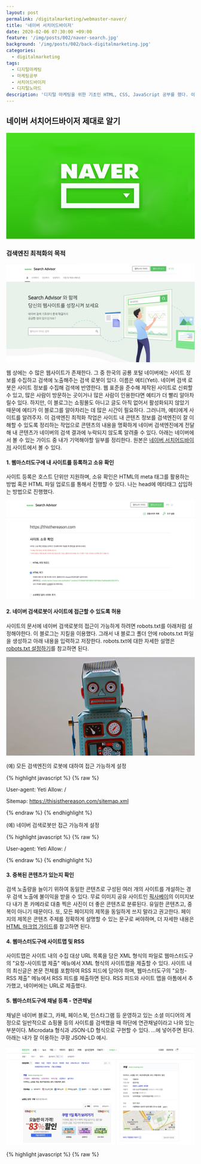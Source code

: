 ```yaml
---
layout: post
permalink: /digitalmarketing/webmaster-naver/
title: '네이버 서치어드바이저'
date: 2020-02-06 07:30:00 +09:00
feature: '/img/posts/002/naver-search.jpg'
background: '/img/posts/002/back-digitalmarketing.jpg'
categories:
  - digitalmarketing
tags:
  - 디지털마케팅
  - 마케팅공부
  - 서치어드바이저
  - 디지털노마드
description: '디지털 마케팅을 위한 기초인 HTML, CSS, JavaScript 공부를 했다. 이 카테고리에서는 공부한 기초 지식을 사용해 디지털 마케팅 이야기를 다뤄볼 예정이며 첫 번째 글은 네이버 서치어드바이저이다.'
---
```


## 네이버 서치어드바이저 제대로 알기

![네이버 웹마스터도구](/img/posts/002/naver-search.jpg)

### 검색엔진 최적화의 목적

![네이버 웹마스터도구](/img/posts/002/naver.jpg)

웹 상에는 수 많은 웹사이트가 존재한다. 그 중 한국의 공룡 포털 네이버에는 사이트 정보를 수집하고 검색에 노출해주는 검색 로봇이 있다. 이름은 예티(Yeti). 네이버 검색 로봇은 사이트 정보를 수집해 검색에 반영한다. 웹 표준을 준수해 제작된 사이트로 신뢰할 수 있고, 많은 사람이 방문하는 곳이거나 많은 사람이 인용한다면 예티가 더 빨리 알아차릴수 있다. 하지만, 이 블로그는 쇼핑몰도 아니고 글도 아직 없어서 활성화되지 않았기 때문에 예티가 이 블로그를 알아차리는 데 많은 시간이 필요하다. 그러니까, 예티에게 사이트를 알려주자. 이 검색엔진 최적화 작업은 사이트 내 콘텐츠 정보를 검색엔진이 잘 이해할 수 있도록 정리하는 작업으로 콘텐츠의 내용을 명확하게 네이버 검색엔진에게 전달해 내 콘텐츠가 네이버의 검색 결과에 누락되지 않도록 알려줄 수 있다. 아래는 네이버에서 볼 수 있는 가이드 중 내가 기억해야할 일부를 정리한다. 원본은 [네이버 서치어드바이저](https://searchadvisor.naver.com/) 사이트에서 볼 수 있다.



#### 1. 웹마스터도구에 내 사이트를 등록하고 소유 확인

사이트 등록은 호스트 단위만 지원하며, 소유 확인은 HTML의 meta 태그를 활용하는 방법 혹은 HTML 파일 업로드를 통해서 진행할 수 있다. 나는 head에 메타태그 삽입하는 방법으로 진행했다.

![사이트소유확인](/img/posts/002/ownsite.jpg)

#### 2. 네이버 검색로봇이 사이트에 접근할 수 있도록 허용

사이트의 문서에 네이버 검색로봇의 접근이 가능하게 하려면 robots.txt를 아래처럼 설정해야한다. 이 블로그는 지킬을 이용했다. 그래서 내 블로그 폴더 안에 robots.txt 파일을 생성하고 아래 내용을 입력하고 저장한다. robots.txt에 대한 자세한 설명은 [robots.txt 설정하기](https://searchadvisor.naver.com/guide/seo-basic-robots)를 참고하면 된다.

![검색로봇예티](/img/posts/002/robots.jpg)

(예) 모든 검색엔진의 로봇에 대하여 접근 가능하게 설정

{% highlight javascript %}
{% raw %}

User-agent: Yeti
Allow: /

Sitemap: https://thisisthereason.com/sitemap.xml

{% endraw %}
{% endhighlight %}

(예) 네이버 검색로봇만 접근 가능하게 설정

{% highlight javascript %}
{% raw %}

User-agent: Yeti
Allow: /

{% endraw %}
{% endhighlight %}

#### 3. 중복된 콘텐츠가 있는지 확인

검색 노출량을 늘이기 위하여 동일한 콘텐츠로 구성된 여러 개의 사이트를 개설하는 경우 검색 노출에 불이익을 받을 수 있다. 무료 이미지 공유 사이트인 [픽사베이](https://pixabay.com/ko/)의 이미지보다 내가 폰 카메라로 대충 찍은 사진이 더 좋은 콘텐츠로 분류된다. 유일한 콘텐츠고, 중복이 아니기 때문이다. 또, 모든 페이지의 제목을 동일하게 쓰지 말라고 권고한다. 페이지의 제목은 콘텐츠 주제를 정확하게 설명할 수 있는 문구로 써야하며, 더 자세한 내용은 [HTML 마크업 가이드](https://searchadvisor.naver.com/guide/markup-intro)를 참고하면 된다.

#### 4. 웹마스터도구에 사이트맵 및 RSS

사이트맵은 사이트 내의 수집 대상 URL 목록을 담은 XML 형식의 파일로 웹마스터도구의 "요청-사이트맵 제출" 메뉴에서 XML 형식의 사이트맵을 제출할 수 있다. 사이트 내의 최신글은 본문 전체를 포함하여 RSS 피드에 담아야 하며, 웹마스터도구의 "요청-RSS 제출" 메뉴에서 RSS 피드를 제출하면 된다. RSS 피드와 사이트 맵을 아톰에서 추가했고, 네이버에는 URL로 제출했다.

#### 5. 웹마스터도구에 채널 등록 - 연관채널

채널은 네이버 블로그, 카페, 페이스북, 인스타그램 등 운영하고 있는 소셜 미디어의 계정으로 일반적으로 쇼핑몰 등의 사이트를 검색했을 때 하단에 연관채널이라고 나와 있는 부분이다. Microdata 형식과 JSON-LD 형식으로 구현할 수 있다. <head>...</head>에 넣어주면 된다. 아래는 내가 잘 이용하는 쿠팡 JSON-LD 예시.

![쿠팡연관채널](/img/posts/002/coupang.jpg)

{% highlight javascript %}
{% raw %}

<script type="application/ld+json">
{
 "@context": "http://schema.org",
 "@type": "Person",
 "name": "쿠팡",
 "url": "https://www.coupang.com",
 "sameAs": [
   "https://tv.naver.com/coupangtv",
   "https://www.instagram.com/coupang",
   "https://www.facebook.com/Coupang.korea"
   "https://story.kakao.com/ch/coupang"
 ]
}
{% endraw %}
{% endhighlight %}

#### 6. 네이버 검색 결과 확인

네이버의 검색로봇이 방문한 뒤 최대 1주일 이내에 사이트의 콘텐츠가 검색에 반영되며, 네이버 검색창에 사이트명을 입력해 확인할 수 있다. 추가로 웹마스터도구에서 제공하는 [콘텐츠 노출 및 클릭](https://searchadvisor.naver.com/guide/report-expose-ctr) 리포트를 활용하여 본인이 등록한 웹사이트가 네이버 검색 결과에 얼마나 노출되고 클릭 되었는지 성과를 확인해보자. 사이트의 메인 페이지가 검색 노출이 안되는 경우에는 내 사이트가 네이버 검색로봇의 접근을 허용하고 있는지 robots.txt 와 방화벽 설정을 다시 한번 확인하자. 메인 페이지의 meta 태그에 noindex 처리가 되어있다면 해제해야한다. noindex가 표기된 페이지는 검색 반영에서 제외된다.

{% highlight javascript %}
{% raw %}

<meta name="robots" content="noindex">
{% endraw %}
{% endhighlight %}

사이트 제목과 설명은 검색엔진에서 엄격하게 관리하고 있으므로 정책에 위반되는 항목이 없는지 [HTML 마크업 가이드](https://searchadvisor.naver.com/guide/markup-intro)를 다시한번 참고하고, 사이트 메인 페이지의 정보를 HTML frame 태그로 감싸고 있는지 체크해보자. frame 태그가 일으키는 문제로 인하여 사이트 메인 페이지와 같은 중요한 페이지에는 frame 태그 대신 일반 HTML 태그를 사용하는 것을 권장한다.

#### 7. 사이트의 콘텐츠가 검색에 반영이 안된다면

페이지의 meta 태그에 noindex 처리가 되어있다면 해제. noindex가 표기된 페이지는 검색 반영에서 제외된다. 페이지 내의 모든 콘텐츠가 자바스크립트로 로딩되는 구조인지 확인해야한다. 대부분의 검색엔진은 표준 HTML 마크업을 사용하여 콘텐츠를 제공하는 것을 권장한다. 페이지 내의 모든 콘텐츠를 HTML frame 태그로 감싸고 있는지 확인하자. 페이지의 중요한 콘텐츠는 frame 태그 대신 일반 HTML 태그를 사용하는 것을 권장한다. 페이지 로딩 시 자바스크립트 사용하여 redirect 되는지 확인하자. 가급적 HTTP redirect 또는 HTML의 head 태그 내 meta refresh를 활용하는 것을 권장한다.

#### 8. 네이버 검색 결과에 반영되는 문서 수가 적다면 페이지 내 링크 확인

웹마스터도구에 제출된 사이트맵 및 RSS 가 올바르게 표기되었는지 확인하자. 특히, 제출된 사이트맵 및 RSS 내의 링크가 상대 경로로 지정되어 있는 경우, 링크의 호스트가 등록된 사이트와 일치하지 않는 경우 수집을 진행하지 않는다. 페이지의 meta 태그에 nofollow 처리가 되어있다면 해제해야한다. nofollow가 표기된 페이지의 경우 페이지 내 링크 수집을 진행하지 않는다.

{% highlight javascript %}
{% raw %}

<meta name="robots" content="nofollow">
{% endraw %}
{% endhighlight %}

페이지들의 링크 처리 시 자바스크립트만을 사용하면, 검색로봇이 어떤 URL 인지 정확하게 파악할 수 없어서 이후의 다른 좋은 정보들을 찾아갈 수 없는 문제가 있다. 네이버의 예티에게 내 사이트 내부 페이지를 잘 알려주기 위해서는 표준에 맞는 링크 URL정보를 제공하는 것을 권장한다.

{% highlight javascript %}
{% raw %}

<a href="http://www.A.com">Link</a>

{% endraw %}
{% endhighlight %}

해당 링크가 어떤 URL 인지 정확하게 확인할 수 있음

{% highlight javascript %}
{% raw %}

<span onClick="javascript:goto(A)">Link</span>

{% endraw %}
{% endhighlight %}

대상 링크가 자바스크립트 함수로만 표현되어 있어서 검색로봇은 해당 링크의 정확한 URL을 파악할 수 없음

![검색최적화](/img/posts/002/search.jpg)

### 네이버가 권장하는 좋은 콘텐츠

네이버 검색에서는 어떤 글이 잘 노출되고 어떤 글은 잘 노출되지 않는다. 네이버 카페나 블로그에 떠돌아 다니는 다양한 글들과 바이럴 업체에게 들었던 이야기는 지금 사용하지 않더라도 몇 년 전에 만든 블로그가 훨씬 더 가치가 있고, 신규 블로그보다 상위노출이 쉽다는 이야기를 들었다. (진짜인지는 모르겠다.) 네이버가 생각하는 블로그의 좋은 문서와 나쁜 문서는 어떤 기준으로 분류되고 있는지 정확하게 알아두자. 그리고 검색어를 고려한 글쓰기를 시작해보자.

#### 네이버 검색이 생각하는 좋은 블로그 콘텐츠

* 신뢰할 수 있는 정보를 기반으로 작성한 글
* 물품이나 장소 등에 대해 본인이 직접 경험하여 작성한 후기
* 다른 문서를 복사하거나 짜깁기 하지 않고 독자적인 정보로서의 가치를 지닌 글
* 해당주제에 대해 도움이 될 만한 충분하 길이의 정보와 분석내용을 포함한 글
* 읽는 사람이 북마크하거나 친구에게 공유/추천하고 싶은 글
* 네이버 랭킹 로직을 생각하면서 작성한 것이 아닌 글을 읽는 사람을 생각하며 작성한 문서
* 글을 읽는 사용자가 쉽게 읽고 이해할 수 있게 작성한 문서

옛날에는 블로그와 같이 자신의 글을 공유하는 것은 해당 분야의 전문가가 남기는 글이 대부분이어서 읽는 재미도 있었고, 신뢰할 수 있었는데 블로그가 돈이 되면서, 또 내 지식이 아니어도 쉽게 복사하고 공유할 수 있는 디지털 세상이다보니 많은 사람이 콘텐츠생산자로 변했다. 누구나 쉽게 자신의 생각을 공유할 수 있다보니 가짜 정보가 늘어나고, 교묘하게 사실을 기반으로 약간의 거짓을 섞어 알아보지 못하는 경우도 많다. 네이버는 이러한 정보를 꾸준히 걸러내려고 노력하고 있는 것 같지만, 아직까지는 네이버 바이럴 업체가 상위노출을 할 수 있는 마케팅 담당자 입장에서는 좋은(?) 포털이기도 하다. 내가 마케팅한 제품명이 제목과 썸네일에 버젓이 들어가 있는데 클릭해서 들어가보면 다른 제품인 경우도 있었다. 한 줄 정리를 해보자면 네이버 블로그에 원하는 콘텐츠는 사진과 글 모두 내가 생산해 냈고, 신뢰할 수 있는 출처를 기반으로 한 정보성 글이어서 보는이에게 도움된다면 최고라는 이야기다.

#### 네이버 검색이 생각하는 나쁜 콘텐츠

![블로그글쓰기](/img/posts/002/ex02.jpg)

* 음란성, 반사회성, 자살, 도박 등 불법적인 내용을 다루거나 불법 사이트로 접근을 유도하는 문서
* 사생활, 개인 정보, 저작권 보호 등을 위해 노출이 제한되어야 하는 문서
* 피싱이나 악성 소프트웨어가 깔리는 등 사용자에게 피해를 줄 수 있는 문서/사이트
* 기존 문서 짜깁기하거나 의도적으로 키워드를 추가
* 사람의 개입 없이 번역기를 사용하여 생성한 문서
* 검색 엔진의 내용과 실제 방문이 전혀 다른 클로킹 문서/사이트
* 폰트 크기를 0으로 하거나 색을 흰색으로 하거나 글 접기 기능으로 키워드를 숨겨놓은 문서
* 위젯이나 스크립트를 사용해 사용자를 강제로 이동시키는 강제 리다이렉트
* 사용자의 검색의도에 반하는 낚시성 문서
* 블로그/뉴스/게시판/트위터 기타 웹페이지 내용을 단순 복사한 문서
* 동일한 내용을 여러 블로그에 중복해서 생성하는 문서
* 여러 ID를 사용하여 댓글을 작성해 인기가 높은 것처럼 보이도록 조작하는 경우
* 검색 상위 노출을 위해 제목이나 본문에 의도적으로 키워드를 반복하여 작성한 문서
* 상품이나 서비스에 대한 거짓 경험담으로 사용자를 속이는 문서

네이버 검색이 생각하는 유해문서가 어떤 건지에 대한 정리가 매우 잘 되어 있다. 하지만 위에 있는 나쁜 콘텐츠가 그래서 노출이 안되냐고 한다면, 그건 아니다. 네이버 블로그에 잘못들어갔다가 컴퓨터가 악성코드가 설치되는 바람에 아주 귀찮아 진 적이 있어서 한동안은 모르는 블로그는 접속조차 하지 않았던 때가 있었다. 지금은 그런 곳은 거의 없어진 걸 보면 네이버도 열일하고 있는 것 같긴 하지만. 그 외에 비즈니스를 위한 블로그의 경우 네이버가 발견하지 못하게 교모하게 활동하는 바이럴 업체들은 더욱 늘었고, 여전히 성업중이다.



#### 검색어를 고려한 블로그 글쓰기

![블로그글쓰기](/img/posts/002/blog.jpg)

검색 결과에 나오려면 검색 사용자가 입력한 검색어가 문서의 제목이나 본문에 포함되어야 하니, 의도적으로 특정 검색어를 제목이나 본문에 삽입하는 경우를 흔히 볼 수 있다. 하지만 단순히 검색어를 글에 넣는다고 검색 결과에 잘 나오는 것은 아니다.

동일한 단어를 포함한 수천, 수만 개의 문서 중에서 어떤 문서는 먼저 검색되고, 또 어떤 문서는 나중에 검색된다. "네이버는 검색 사용자의 선호도를 기반으로 한 랭킹 알고리즘을 사용하여 검색 사용자의 의도를 가장 잘 반영한 문서가 먼저 검색되게 하고 있다."고 하지만, 아직까지는 제대로 걸러지지 않으니까 노력하는 중 이라고 할까. 점점 더 좋아지고 있는 것은 사실이니까. 예전에는 네이버에 검색하면 딱 봐도 노출하고 싶어서 발악한 흔적으로 제목에 같은 단어가 여러번 반복되었는데, 이제는 아래와 같은 게시물이 상위에 뜨지 않는다.

![수분크림](/img/posts/002/warterbam.jpg)

아마도 ‘수분크림추천’이나 ‘수분크림후기’를 검색했을 때 검색 결과에 나오게 하려고 이렇게 제목과 내용에 관련 검색어를 반복 사용한 것이겠지만, 인위적인 검색어를 넣어 작성된 문서는 검색 사용자의 클릭이 떨어지기 마련이고, 검색 랭킹 로직에 의해서 검색 결과에서도 자연스럽게 후순위로 밀려난다. 제목은 글의 내용을 대표할 수 있는 명확하고 간결한 것이 좋다. 내 생각이지만, 부동산과 인테리어와 같이 온라인으로 끝나지 않고, 오프라인과 연결되는 업종인 경우 제목에 지역을 넣는 게시물이 많다. 아무래도 지역을 넣어서 검색하는 경우가 많기 때문이고, 제목에 길~게 들어가 있어도 지역기반인 경우 선택권 없이 클릭하게 되는 그런 게시물이니까. "유리문 전용 번호키 설치 광장동 열시 성수동 열쇠 광진구 열쇠 자양동 열쇠 구의동 열쇠 출장 수리" 이런식으로. 이제는 출장 가능지역으로 구분해 놓긴했지만, 생각보다 사람들은 텍스트를 꼼꼼히 읽지 않아서 문의를 받는 경우도 많겠다는 생각이든다.

![장소](/img/posts/002/place.jpg)

블로그 포스트 제목은 분명 ‘인천 어린이 박물관’과 ‘인천 아이와 갈만한 곳’이고, 실제 내용도 박물관 정보지만, 글의 내용과 상관없는 미용실 업체명이 제목에 포함되어 있다는 점이고, 보통은 직접 찍은 사진은 없고, 박물관 홈페이지 내용을 편집해서 올리는 경우가 꽤 많다. 일종의 낚시성 포스팅이다. 이 글을 올린 분이 미용실에서 홍보 포스팅 비용을 받은거겠지.

![장소](/img/posts/002/ex01.jpg)

검색 결과 내에서 다른 문서에 나쁜 영향을 주거나 정보 탐색에 불편을 주는 제목 역시 제재 사유가 될 수 있다. 바로 제목에 의미 없는 특수문자를 삽입한 경우가 그 중 하나로 단순히 특수문자를 제목에 사용했다는 것만으로 정상적인 블로그 포스트가 제재를 받는 것은 아니다.

첫 번째 예시와 같이 제목에 의미 없는 특수문자를 과도하게 사용하는 경우 검색 결과의 가독성을 해칠수 있다. 또 두 번째 예시처럼 유니코드 문자를 제목에 삽입하는 경우 사용자의 시스템 환경에 따라 일관되지 않는 특수문자로 변환된다. 다른 글에 비해 일시적으로 주목도를 높일 수는 있겠지만, 검색 결과에서 정보가 아닌 다른 요소를 사용해 시각적인 주목도를 높여 다른 문서의 가독성을 저해하는 문서는 어뷰징 문서로 규정하고 있으니 주의해야한다.
